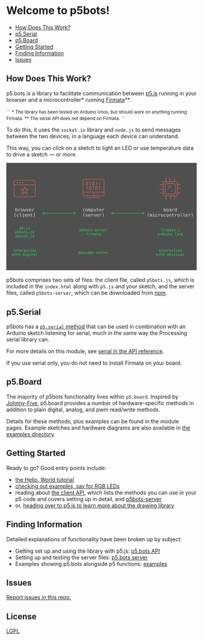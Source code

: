 # Welcome to p5bots!

* [How Does This Work?](#how-does-this-work)
* [p5.Serial](#p5serial)
* [p5.Board](#p5board)
* [Getting Started](#getting-started)
* [Finding Information](#finding-information)
* [Issues](#issues)

## How Does This Work?

p5.bots is a library to facilitate communication between [p5.js](http://p5js.org/) running in your browser and a microcontroller* running [Firmata](https://github.com/firmata/arduino)**.

<small>
```
* The library has been tested on Arduino Unos, but should work on anything running Firmata.  
** The serial API does not depend on Firmata.
```
</small>

To do this, it uses the `socket.io` library and `node.js` to send messages between the two devices, in a language each device can understand.

This way, you can click on a sketch to light an LED or use temperature data to drive a sketch — or more.

![diagram of client, server, and microcontroller](img/how-it-works.png)

p5bots comprises two sets of files: the client file, called `p5bots.js`, which is included in the `index.html` along with `p5.js` and your sketch; and the server files, called `p5bots-server`, which can be downloaded from [npm](https://www.npmjs.com/package/p5bots-server).

## p5.Serial
p5bots has a [`p5.serial` method](src/client/README.md#serial) that can be used in combination with an Arduino sketch listening for serial, much in the same way the Processing serial library can.

For more details on this module, see [serial in the API reference](src/client/README.md#serial).

If you use serial only, you do not need to install Firmata on your board.

## p5.Board
The majority of p5bots functionality lives within `p5.board`. Inspired by [Johnny-Five](http://johnny-five.io/), p5.board provides a number of hardware-specific methods in addition to plain digital, analog, and pwm read/write methods.

Details for these methods, plus examples can be found in the module pages. Example sketches and hardware diagrams are also available in [the examples directory](examples).

## Getting Started
Ready to go? Good entry points include:
* [the Hello, World tutorial](examples/HelloWorld.md)
* [checking out examples, say for RGB LEDs](examples/README.md#rgb-write)
* reading about [the client API](src/client/README.md), which lists the methods you can use in your p5 code and covers setting up in detail, and [p5bots-server](src/p5bots-server)
* or, [heading over to p5.js to learn more about the drawing library](http://p5js.org/)

## Finding Information
Detailed explanations of functionality have been broken up by subject:
  - Getting set up and using the library with p5.js: [p5.bots API](src/client/README.md)  
  - Setting up and testing the server files: [p5.bots server](src/p5bots-server/)
  - Examples showing p5.bots alongside p5 functions: [examples](examples)

## Issues
[Report issues in this repo.](https://github.com/veillette/p5bots/issues)

## License
[LGPL](license.txt)
